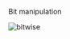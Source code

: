 Bit manipulation


![bitwise](https://github.com/hfakir/alx-low_level_programming/assets/114278488/3599b77e-2244-4c25-a683-1b49d4567d32)
